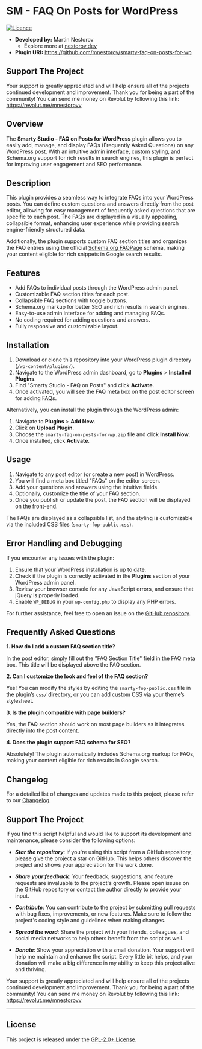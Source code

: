 # SM - FAQ On Posts for WordPress

[![Licence](https://img.shields.io/badge/LICENSE-GPL2.0+-blue)](./LICENSE)

- **Developed by:** Martin Nestorov 
    - Explore more at [nestorov.dev](https://github.com/mnestorov)
- **Plugin URI:** https://github.com/mnestorov/smarty-faq-on-posts-for-wp

## Support The Project

Your support is greatly appreciated and will help ensure all of the projects continued development and improvement. Thank you for being a part of the community!
You can send me money on Revolut by following this link: https://revolut.me/mnestorovv

## Overview

The **Smarty Studio - FAQ on Posts for WordPress** plugin allows you to easily add, manage, and display FAQs (Frequently Asked Questions) on any WordPress post. With an intuitive admin interface, custom styling, and Schema.org support for rich results in search engines, this plugin is perfect for improving user engagement and SEO performance.

## Description

This plugin provides a seamless way to integrate FAQs into your WordPress posts. You can define custom questions and answers directly from the post editor, allowing for easy management of frequently asked questions that are specific to each post. The FAQs are displayed in a visually appealing, collapsible format, enhancing user experience while providing search engine-friendly structured data.

Additionally, the plugin supports custom FAQ section titles and organizes the FAQ entries using the official [Schema.org FAQPage](https://schema.org/FAQPage) schema, making your content eligible for rich snippets in Google search results.

## Features

- Add FAQs to individual posts through the WordPress admin panel.
- Customizable FAQ section titles for each post.
- Collapsible FAQ sections with toggle buttons.
- Schema.org markup for better SEO and rich results in search engines.
- Easy-to-use admin interface for adding and managing FAQs.
- No coding required for adding questions and answers.
- Fully responsive and customizable layout.

## Installation

1. Download or clone this repository into your WordPress plugin directory (`/wp-content/plugins/`).
2. Navigate to the WordPress admin dashboard, go to **Plugins** > **Installed Plugins**.
3. Find "Smarty Studio - FAQ on Posts" and click **Activate**.
4. Once activated, you will see the FAQ meta box on the post editor screen for adding FAQs.

Alternatively, you can install the plugin through the WordPress admin:

1. Navigate to **Plugins** > **Add New**.
2. Click on **Upload Plugin**.
3. Choose the `smarty-faq-on-posts-for-wp.zip` file and click **Install Now**.
4. Once installed, click **Activate**.

## Usage

1. Navigate to any post editor (or create a new post) in WordPress.
2. You will find a meta box titled "FAQs" on the editor screen.
3. Add your questions and answers using the intuitive fields.
4. Optionally, customize the title of your FAQ section.
5. Once you publish or update the post, the FAQ section will be displayed on the front-end.

The FAQs are displayed as a collapsible list, and the styling is customizable via the included CSS files (`smarty-fop-public.css`).

## Error Handling and Debugging

If you encounter any issues with the plugin:

1. Ensure that your WordPress installation is up to date.
2. Check if the plugin is correctly activated in the **Plugins** section of your WordPress admin panel.
3. Review your browser console for any JavaScript errors, and ensure that jQuery is properly loaded.
4. Enable `WP_DEBUG` in your `wp-config.php` to display any PHP errors.

For further assistance, feel free to open an issue on the [GitHub repository](https://github.com/mnestorov/smarty-faq-on-posts-for-wp).

## Frequently Asked Questions

**1. How do I add a custom FAQ section title?**

In the post editor, simply fill out the "FAQ Section Title" field in the FAQ meta box. This title will be displayed above the FAQ section.

**2. Can I customize the look and feel of the FAQ section?**

Yes! You can modify the styles by editing the `smarty-fop-public.css` file in the plugin’s `css/` directory, or you can add custom CSS via your theme’s stylesheet.

**3. Is the plugin compatible with page builders?**

Yes, the FAQ section should work on most page builders as it integrates directly into the post content.

**4. Does the plugin support FAQ schema for SEO?**

Absolutely! The plugin automatically includes Schema.org markup for FAQs, making your content eligible for rich results in Google search.

## Changelog

For a detailed list of changes and updates made to this project, please refer to our [Changelog](./CHANGELOG.md).

## Support The Project

If you find this script helpful and would like to support its development and maintenance, please consider the following options:

- **_Star the repository_**: If you're using this script from a GitHub repository, please give the project a star on GitHub. This helps others discover the project and shows your appreciation for the work done.

- **_Share your feedback_**: Your feedback, suggestions, and feature requests are invaluable to the project's growth. Please open issues on the GitHub repository or contact the author directly to provide your input.

- **_Contribute_**: You can contribute to the project by submitting pull requests with bug fixes, improvements, or new features. Make sure to follow the project's coding style and guidelines when making changes.

- **_Spread the word_**: Share the project with your friends, colleagues, and social media networks to help others benefit from the script as well.

- **_Donate_**: Show your appreciation with a small donation. Your support will help me maintain and enhance the script. Every little bit helps, and your donation will make a big difference in my ability to keep this project alive and thriving.

Your support is greatly appreciated and will help ensure all of the projects continued development and improvement. Thank you for being a part of the community!
You can send me money on Revolut by following this link: https://revolut.me/mnestorovv

---

## License

This project is released under the [GPL-2.0+ License](http://www.gnu.org/licenses/gpl-2.0.txt).
